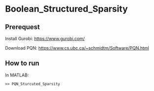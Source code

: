 # Boolean_Structured_Sparsity

## Prerequest
Install Gurobi: https://www.gurobi.com/ 

Download PQN: https://www.cs.ubc.ca/~schmidtm/Software/PQN.html

## How to run
In MATLAB:
~~~ 
>> PQN_Sturcuted_Sparsity
~~~

